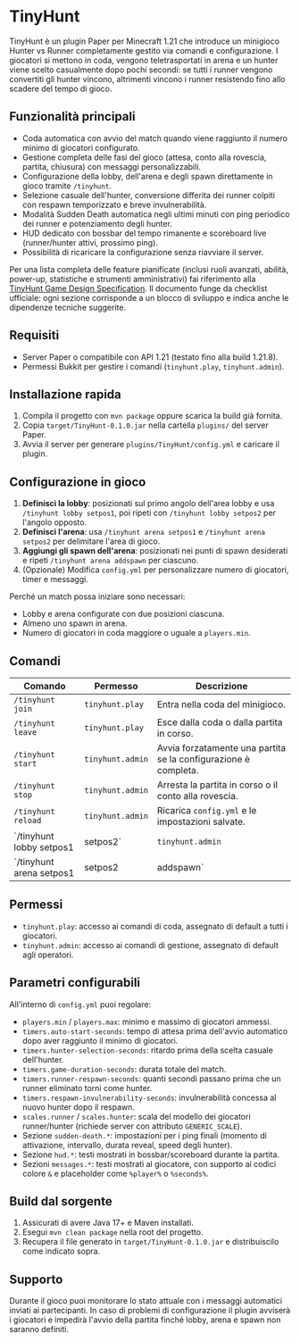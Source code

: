 # TinyHunt

TinyHunt è un plugin Paper per Minecraft 1.21 che introduce un minigioco Hunter vs Runner completamente gestito via comandi e configurazione. I giocatori si mettono in coda, vengono teletrasportati in arena e un hunter viene scelto casualmente dopo pochi secondi: se tutti i runner vengono convertiti gli hunter vincono, altrimenti vincono i runner resistendo fino allo scadere del tempo di gioco.

## Funzionalità principali
- Coda automatica con avvio del match quando viene raggiunto il numero minimo di giocatori configurato.
- Gestione completa delle fasi del gioco (attesa, conto alla rovescia, partita, chiusura) con messaggi personalizzabili.
- Configurazione della lobby, dell'arena e degli spawn direttamente in gioco tramite `/tinyhunt`.
- Selezione casuale dell'hunter, conversione differita dei runner colpiti con respawn temporizzato e breve invulnerabilità.
- Modalità Sudden Death automatica negli ultimi minuti con ping periodico dei runner e potenziamento degli hunter.
- HUD dedicato con bossbar del tempo rimanente e scoreboard live (runner/hunter attivi, prossimo ping).
- Possibilità di ricaricare la configurazione senza riavviare il server.

Per una lista completa delle feature pianificate (inclusi ruoli avanzati, abilità, power-up, statistiche e strumenti amministrativi) fai riferimento alla [TinyHunt Game Design Specification](docs/design/tinyhunt-game-design.md). Il documento funge da checklist ufficiale: ogni sezione corrisponde a un blocco di sviluppo e indica anche le dipendenze tecniche suggerite.

## Requisiti
- Server Paper o compatibile con API 1.21 (testato fino alla build 1.21.8).
- Permessi Bukkit per gestire i comandi (`tinyhunt.play`, `tinyhunt.admin`).

## Installazione rapida
1. Compila il progetto con `mvn package` oppure scarica la build già fornita.
2. Copia `target/TinyHunt-0.1.0.jar` nella cartella `plugins/` del server Paper.
3. Avvia il server per generare `plugins/TinyHunt/config.yml` e caricare il plugin.

## Configurazione in gioco
1. **Definisci la lobby**: posizionati sul primo angolo dell'area lobby e usa `/tinyhunt lobby setpos1`, poi ripeti con `/tinyhunt lobby setpos2` per l'angolo opposto.
2. **Definisci l'arena**: usa `/tinyhunt arena setpos1` e `/tinyhunt arena setpos2` per delimitare l'area di gioco.
3. **Aggiungi gli spawn dell'arena**: posizionati nei punti di spawn desiderati e ripeti `/tinyhunt arena addspawn` per ciascuno.
4. (Opzionale) Modifica `config.yml` per personalizzare numero di giocatori, timer e messaggi.

Perché un match possa iniziare sono necessari:
- Lobby e arena configurate con due posizioni ciascuna.
- Almeno uno spawn in arena.
- Numero di giocatori in coda maggiore o uguale a `players.min`.

## Comandi
| Comando | Permesso | Descrizione |
| --- | --- | --- |
| `/tinyhunt join` | `tinyhunt.play` | Entra nella coda del minigioco.
| `/tinyhunt leave` | `tinyhunt.play` | Esce dalla coda o dalla partita in corso.
| `/tinyhunt start` | `tinyhunt.admin` | Avvia forzatamente una partita se la configurazione è completa.
| `/tinyhunt stop` | `tinyhunt.admin` | Arresta la partita in corso o il conto alla rovescia.
| `/tinyhunt reload` | `tinyhunt.admin` | Ricarica `config.yml` e le impostazioni salvate.
| `/tinyhunt lobby setpos1|setpos2` | `tinyhunt.admin` | Salva gli angoli della lobby nel file di configurazione.
| `/tinyhunt arena setpos1|setpos2|addspawn` | `tinyhunt.admin` | Salva gli angoli e gli spawn dell'arena.

## Permessi
- `tinyhunt.play`: accesso ai comandi di coda, assegnato di default a tutti i giocatori.
- `tinyhunt.admin`: accesso ai comandi di gestione, assegnato di default agli operatori.

## Parametri configurabili
All'interno di `config.yml` puoi regolare:
- `players.min` / `players.max`: minimo e massimo di giocatori ammessi.
- `timers.auto-start-seconds`: tempo di attesa prima dell'avvio automatico dopo aver raggiunto il minimo di giocatori.
- `timers.hunter-selection-seconds`: ritardo prima della scelta casuale dell'hunter.
- `timers.game-duration-seconds`: durata totale del match.
- `timers.runner-respawn-seconds`: quanti secondi passano prima che un runner eliminato torni come hunter.
- `timers.respawn-invulnerability-seconds`: invulnerabilità concessa al nuovo hunter dopo il respawn.
- `scales.runner` / `scales.hunter`: scala del modello dei giocatori runner/hunter (richiede server con attributo `GENERIC_SCALE`).
- Sezione `sudden-death.*`: impostazioni per i ping finali (momento di attivazione, intervallo, durata reveal, speed degli hunter).
- Sezione `hud.*`: testi mostrati in bossbar/scoreboard durante la partita.
- Sezioni `messages.*`: testi mostrati al giocatore, con supporto ai codici colore `&` e placeholder come `%player%` o `%seconds%`.

## Build dal sorgente
1. Assicurati di avere Java 17+ e Maven installati.
2. Esegui `mvn clean package` nella root del progetto.
3. Recupera il file generato in `target/TinyHunt-0.1.0.jar` e distribuiscilo come indicato sopra.

## Supporto
Durante il gioco puoi monitorare lo stato attuale con i messaggi automatici inviati ai partecipanti. In caso di problemi di configurazione il plugin avviserà i giocatori e impedirà l'avvio della partita finché lobby, arena e spawn non saranno definiti.
